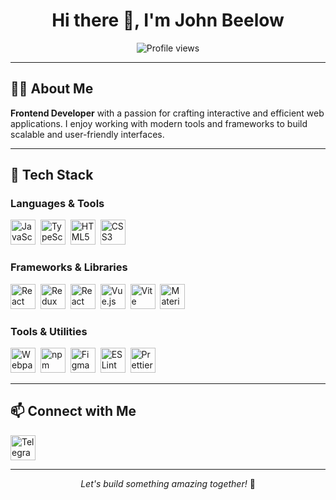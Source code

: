 <h1 align="center">Hi there 👋, I'm John Beelow</h1>

<p align="center">
   <img src="https://komarev.com/ghpvc/?username=johnbeelow&color=blueviolet&style=flat-square" alt="Profile views"/>
</p>

---

## 🧑‍💻 About Me

**Frontend Developer** with a passion for crafting interactive and efficient web applications. I enjoy working with modern tools and frameworks to build scalable and user-friendly interfaces.

---

## 🚀 Tech Stack

### **Languages & Tools**  
<p align="left">
   <img src="https://cdn.jsdelivr.net/gh/devicons/devicon/icons/javascript/javascript-original.svg" title="JavaScript" width="40" height="40" />&nbsp;
   <img src="https://cdn.jsdelivr.net/gh/devicons/devicon/icons/typescript/typescript-original.svg" title="TypeScript" width="40" height="40" />&nbsp;
   <img src="https://cdn.jsdelivr.net/gh/devicons/devicon/icons/html5/html5-original-wordmark.svg" title="HTML5" width="40" height="40"/>&nbsp;
   <img src="https://cdn.jsdelivr.net/gh/devicons/devicon/icons/css3/css3-original-wordmark.svg" title="CSS3" width="40" height="40"/>&nbsp;
</p>

### **Frameworks & Libraries**  
<p align="left">
   <img src="https://cdn.jsdelivr.net/gh/devicons/devicon/icons/react/react-original-wordmark.svg" title="React" width="40" height="40" />&nbsp;
   <img src="https://cdn.jsdelivr.net/gh/devicons/devicon/icons/redux/redux-original.svg" title="Redux" width="40" height="40"/>&nbsp;
   <img src="https://reactrouter.com/_brand/React%20Router%20Brand%20Assets/React%20Router%20Logo/Dark.svg" title="React Router" width="40" height="40" />&nbsp;
   <img src="https://cdn.jsdelivr.net/gh/devicons/devicon/icons/vuejs/vuejs-original.svg" title="Vue.js" width="40" height="40" />&nbsp;
   <img src="https://vitejs.dev/logo.svg" title="Vite" width="40" height="40"/>&nbsp;
   <img src="https://media.zeemly.com/zeemly/product/material-ui.png" title="Material UI" width="40" height="40" />&nbsp;
</p>

### **Tools & Utilities**
<p align="left">
   <img src="https://brandeps.com/icon-download/W/Webpack-icon-vector-02.svg" title="Webpack" width="40" height="40"/>&nbsp;
   <img src="https://cdn.jsdelivr.net/gh/devicons/devicon/icons/npm/npm-original-wordmark.svg" title="npm" width="40" height="40"/>&nbsp;
   <img src="https://cdn.jsdelivr.net/gh/devicons/devicon/icons/figma/figma-original.svg" title="Figma" width="40" height="40"/>&nbsp;
   <img src="https://brandeps.com/icon-download/E/Eslint-icon-vector-02.svg" title="ESLint" width="40" height="40"/>&nbsp;
   <img src="https://brandeps.com/icon-download/P/Prettier-icon-vector-02.svg" title="Prettier" width="40" height="40"/>&nbsp;
</p>

---

## 📫 Connect with Me

<p align="left">
   <a href="https://t.me/johnbeelow" target="blank">
      <img src="https://brandeps.com/logo-download/T/Telegram-logo-vector-01.svg" title="Telegram" width="40" height="40" />
   </a>
</p>

---

<p align="center">
   <i>Let's build something amazing together!</i> 🚀
</p>
